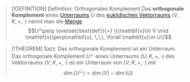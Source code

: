 > [!DEFINITION] Definition: Orthogonales Komplement
> Das **orthogonale Komplement** eines [Unterraums](../Unterraum.md) $U$ des [euklidischen Vektorraums](Abstraktes%20inneres%20Produkt.md) $(V,K,+,\cdot)$ nennt man die [Menge](../../../Mengenlehre/Menge.md)
> $$U^\perp \overset{\text{def}}{=} \{\mathbf{v}\in V \mid \mathbf{v}\perp\mathbf{u}, \,\,\, \forall \mathbf{u}\in U\}$$

> [!THEOREM] Satz: Das orthogonale Komplement ist ein Unterraum
> Das orthogonale Komplement $U^\perp$ eines Unterraums $(U, K,+,\cdot)$ des Vektorraums $(V,K,+,\cdot)$ ist ein Unterraum von $(V,K,+,\cdot)$ mit
> $$\dim (U^\perp) = \dim (V) - \dim (U)$$
